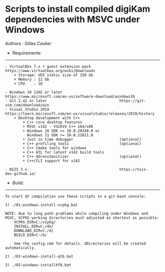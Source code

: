 Scripts to install compiled digiKam dependencies with MSVC under Windows
========================================================================

Authors : Gilles Caulier <caulier dot gilles at gmail dot com>

* Requirements:
---------------

    - VirtualBox 7.x + guest extension pack             https://www.virtualbox.org/wiki/Downloads
        + Storage: VDI static size of 150 Gb
        + Memory : 12 Gb
        + CPU    : 10

    - Windows 10 22H2 or later                          https://www.microsoft.com/en-us/software-download/windows10
    - Git 2.42 or later                                 https://git-scm.com/download/win
    - Visual Studio 2019                                https://learn.microsoft.com/en-us/visualstudio/releases/2019/history
        + Desktop development with C++
            + C++ core desktop features
            + MSVC v142 - VS2019 C++ x64/x86
            + Windows 10 SDK >= 10.0.20348.0 or
              Windows 11 SDK >= 10.0.22621.0
            + Just in time debugger                     (optional)
            + C++ profiling tools                       (optional)
            + C++ Cmake tools for windows
            + C++ ATL for latest v142 build tools
            + C++ AdressSanitizer                       (optional)
            + C++/CLI support for v142

    - NSIS 3.x                                          https://nsis-dev.github.io/

* Build:
--------

    To start Qt compilation use these scripts in a git-bash console:

    1) ./01-windows-install-vcpkg.bat

    NOTE: due to long path problems while compiling under Windows and MSVC, VCPKG working directories must adjusted as shortest as possible:
        VCPKG_DIR=C:/vcpkg/
        INSTALL_DIR=C:/dk/
        DOWNLOAD_DIR=C:/d/
        BUILD_DIR=C:/b/

        See the config.cmd for details. dDirectories will be created automatically.

    2) ./02-windows-install-qt6.bat

    3) ./03-windows-installkf6.bat

